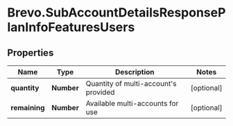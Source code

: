 # Brevo.SubAccountDetailsResponsePlanInfoFeaturesUsers

## Properties
Name | Type | Description | Notes
------------ | ------------- | ------------- | -------------
**quantity** | **Number** | Quantity of multi-account's provided | [optional] 
**remaining** | **Number** | Available multi-accounts for use | [optional] 


